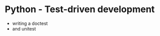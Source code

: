 Python - Test-driven development
==================================
- writing a doctest
- and unitest